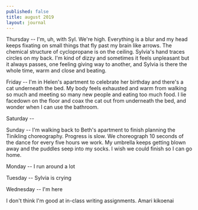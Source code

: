 ```yaml
---
published: false
title: august 2019
layout: journal
---
```


Thursday -- I'm, uh, with Syl. We're high. Everything is a blur and my head keeps fixating on small things that fly past my brain like arrows. The chemical structure of cyclopropane is on the ceiling. Sylvia's hand traces circles on my back. I'm kind of dizzy and sometimes it feels unpleasant but it always passes, one feeling giving way to another, and Sylvia is there the whole time, warm and close and beating.

Friday -- I'm in Helen's apartment to celebrate her birthday and there's a cat underneath the bed. My body feels exhausted and warm from walking so much and meeting so many new people and eating too much food. I lie facedown on the floor and coax the cat out from underneath the bed, and wonder when I can use the bathroom.

Saturday -- 

Sunday -- I'm walking back to Beth's apartment to finish planning the Tinikling choreography. Progress is slow. We choreograph 10 seconds of the dance for every five hours we work. My umbrella keeps getting blown away and the puddles seep into my socks. I wish we could finish so I can go home.

Monday -- I run around a lot

Tuesday -- Sylvia is crying

Wednesday -- I'm here


I don't think I'm good at in-class writing assignments.
Amari kikoenai
